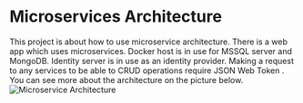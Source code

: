 # Microservices Architecture
This project is about how to use microservice architecture. There is a web app which uses microservices. Docker host is in use for MSSQL server and MongoDB. Identity server is in use as an identity provider. Making a request to any services to be able to CRUD operations  require JSON Web Token . You can see more about the architecture on the picture below.
![Microservice Architecture](https://github.com/emrecsk/Microservices/assets/32129979/aac891fe-cc82-4a61-9754-0352b8043da2)
